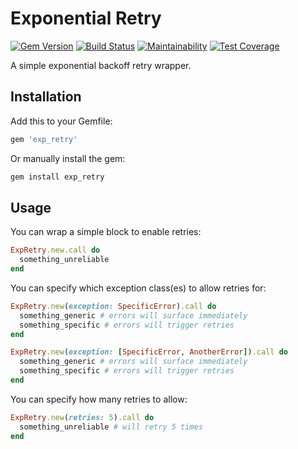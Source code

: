 # Exponential Retry

[![Gem Version](https://img.shields.io/gem/v/exp_retry.svg)](https://rubygems.org/gems/exp_retry)
[![Build Status](https://travis-ci.org/jfiander/exp-retry.svg)](https://travis-ci.org/jfiander/exp-retry)
[![Maintainability](https://api.codeclimate.com/v1/badges/4c8be06f11872994f2c7/maintainability)](https://codeclimate.com/github/jfiander/exp-retry/maintainability)
[![Test Coverage](https://api.codeclimate.com/v1/badges/4c8be06f11872994f2c7/test_coverage)](https://codeclimate.com/github/jfiander/exp-retry/test_coverage)

A simple exponential backoff retry wrapper.

## Installation

Add this to your Gemfile:

```ruby
gem 'exp_retry'
```

Or manually install the gem:

```sh
gem install exp_retry
```

## Usage

You can wrap a simple block to enable retries:

```ruby
ExpRetry.new.call do
  something_unreliable
end
```

You can specify which exception class(es) to allow retries for:

```ruby
ExpRetry.new(exception: SpecificError).call do
  something_generic # errors will surface immediately
  something_specific # errors will trigger retries
end

ExpRetry.new(exception: [SpecificError, AnotherError]).call do
  something_generic # errors will surface immediately
  something_specific # errors will trigger retries
end
```

You can specify how many retries to allow:

```ruby
ExpRetry.new(retries: 5).call do
  something_unreliable # will retry 5 times
end
```
